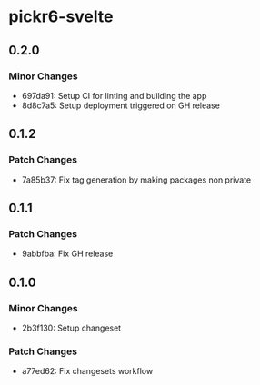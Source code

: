 # pickr6-svelte

## 0.2.0

### Minor Changes

- 697da91: Setup CI for linting and building the app
- 8d8c7a5: Setup deployment triggered on GH release

## 0.1.2

### Patch Changes

- 7a85b37: Fix tag generation by making packages non private

## 0.1.1

### Patch Changes

- 9abbfba: Fix GH release

## 0.1.0

### Minor Changes

- 2b3f130: Setup changeset

### Patch Changes

- a77ed62: Fix changesets workflow
